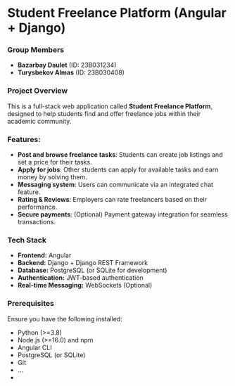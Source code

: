 # Student Freelance Platform (Angular + Django)  

### Group Members  
- **Bazarbay Daulet** (ID: 23B031234)  
- **Turysbekov Almas** (ID: 23B030408)  

### Project Overview  
This is a full-stack web application called **Student Freelance Platform**, designed to help students find and offer freelance jobs within their academic community.  

### Features:  
- **Post and browse freelance tasks**: Students can create job listings and set a price for their tasks.  
- **Apply for jobs**: Other students can apply for available tasks and earn money by solving them.  
- **Messaging system**: Users can communicate via an integrated chat feature.  
- **Rating & Reviews**: Employers can rate freelancers based on their performance.  
- **Secure payments**: (Optional) Payment gateway integration for seamless transactions.  

### Tech Stack  
- **Frontend:** Angular  
- **Backend:** Django + Django REST Framework  
- **Database:** PostgreSQL (or SQLite for development)  
- **Authentication:** JWT-based authentication  
- **Real-time Messaging:** WebSockets (Optional)  

### Prerequisites  
Ensure you have the following installed:  
- Python (>=3.8)  
- Node.js (>=16.0) and npm  
- Angular CLI  
- PostgreSQL (or SQLite)  
- Git
- ...
-  
